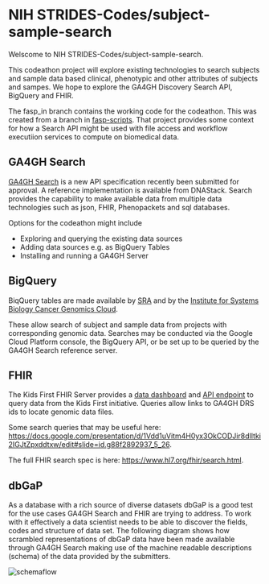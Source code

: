 # NIH STRIDES-Codes/subject-sample-search



Welscome to NIH STRIDES-Codes/subject-sample-search.

This codeathon project will explore existing technologies to search subjects and sample data based clinical, phenotypic and other attributes of subjects and sampes. We hope to explore the GA4GH Discovery Search API, BigQuery and FHIR.

The fasp_in branch contains the working code for the codeathon. This was created from a branch in [fasp-scripts](https://github.com/ga4gh/fasp-scripts/tree/master/fasp). That project provides some context for how a Search API might be used with file access and workflow executiion services to compute on biomedical data.

## GA4GH Search

[GA4GH Search](https://github.com/ga4gh-discovery/ga4gh-search) is a new API specification recently been submitted for approval. A reference implementation is available from DNAStack. Search provides the capability to make available data from multiple data technologies such as json, FHIR, Phenopackets and sql databases. 

Options for the codeathon might include

- Exploring and querying the existing data sources
- Adding data sources e.g. as BigQuery Tables
- Installing and running a GA4GH Server

## BigQuery

BiqQuery tables are made available by [SRA](https://www.ncbi.nlm.nih.gov/sra/docs/sra-bigquery-examples/) and by the [Institute for Systems Biology Cancer Genomics Cloud](https://isb-cancer-genomics-cloud.readthedocs.io/en/latest/sections/BigQuery.html).

These allow search of subject and sample data from projects with corresponding genomic data. Searches may be conducted via the Google Cloud Platform console, the BigQuery API, or be set up to be queried by the GA4GH Search reference server. 

## FHIR

The Kids First FHIR Server provides a [data dashboard](https://ncpi-api-fhir-service-dev.kidsfirstdrc.org/dashboard/) and [API endpoint](https://ncpi-api-fhir-service-dev.kidsfirstdrc.org/) to query data from the Kids First initiative. Queries allow links to GA4GH DRS ids to locate genomic data files.

Some search queries that may be useful here: https://docs.google.com/presentation/d/1Vdd1uVitm4H0yx3OkCODJir8dIltki2IGJtZpxddtxw/edit#slide=id.g88f2892937_5_26. 

The full FHIR search spec is here: https://www.hl7.org/fhir/search.html.

## dbGaP

As a database with a rich source of diverse datasets dbGaP is a good test for the use cases GA4GH Search and FHIR are trying to address. To work with it effectively a data scientist needs to be able to discover the fields, codes and structure of data set. The following diagram shows how scrambled representations of dbGaP data have been made available through GA4GH Search making use of the machine readable descriptions (schema) of the data provided by the submitters.

![schemaflow](/Users/forei/dev/subject-sample-search/doc/images/schemaflow.jpg)